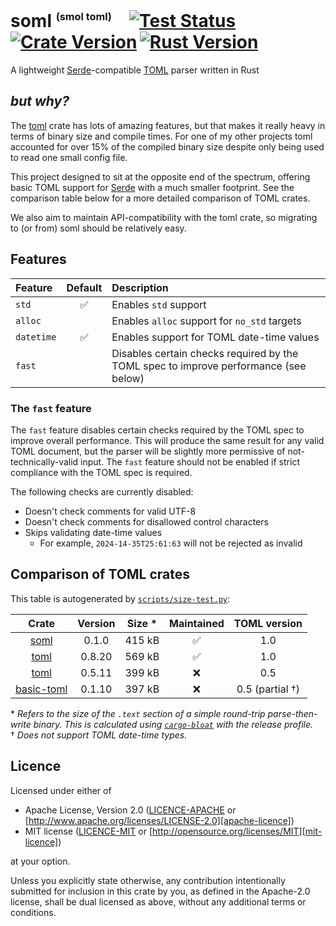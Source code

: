 # soml <sup><sub><sup>(smol toml)</sup></sub></sup>&emsp;[![Test Status]][actions]&thinsp;[![Crate Version]][crates]&thinsp;[![Rust Version]][crates]

[test status]: https://img.shields.io/github/actions/workflow/status/staticintlucas/soml/ci.yml?branch=main&label=tests&style=flat-square
[crate version]: https://img.shields.io/crates/v/soml?style=flat-square
[rust version]: https://img.shields.io/crates/msrv/soml?style=flat-square

[actions]: https://github.com/staticintlucas/soml/actions?query=branch%3Amain
[crates]: https://crates.io/crates/soml

<!-- cargo-rdme start -->

A lightweight [Serde]-compatible [TOML][toml-lang] parser written in Rust

## *but why?*

The [toml][toml-rs] crate has lots of amazing features, but that makes it really heavy in terms of binary size and compile times.
For one of my other projects toml accounted for over 15% of the compiled binary size despite only being used to read one small config file.

This project designed to sit at the opposite end of the spectrum, offering basic TOML support for [Serde] with a much smaller footprint.
See the comparison table below for a more detailed comparison of TOML crates.

We also aim to maintain API-compatibility with the toml crate, so migrating to (or from) soml should be relatively easy.

[serde]: https://serde.rs/
[toml-lang]: https://toml.io/
[toml-rs]: https://github.com/toml-lang/toml

## Features

Feature    | Default | Description
:----------|:-------:|:----------------------------------------------
`std`      |    ✅    | Enables `std` support
`alloc`    |         | Enables `alloc` support for `no_std` targets
`datetime` |    ✅    | Enables support for TOML date-time values
`fast`     |         | Disables certain checks required by the TOML spec to improve performance (see below)

### The `fast` feature

The `fast` feature disables certain checks required by the TOML spec to improve overall performance.
This will produce the same result for any valid TOML document, but the parser will be slightly more permissive of not-technically-valid input.
The `fast` feature should not be enabled if strict compliance with the TOML spec is required.

The following checks are currently disabled:

- Doesn't check comments for valid UTF-8
- Doesn't check comments for disallowed control characters
- Skips validating date-time values
  - For example, `2024-14-35T25:61:63` will not be rejected as invalid

## Comparison of TOML crates

This table is autogenerated by [`scripts/size-test.py`]:

Crate | Version | Size &ast; | Maintained | TOML version
:----:|:-------:|:----------:|:----------:|:-----------:
[soml] | 0.1.0 | 415 kB | ✅ | 1.0
[toml] | 0.8.20 | 569 kB | ✅ | 1.0
[toml] | 0.5.11 | 399 kB | ❌ | 0.5
[basic-toml] | 0.1.10 | 397 kB | ❌ | 0.5 (partial †)

&ast; *Refers to the size of the `.text` section of a simple round-trip parse-then-write binary.
This is calculated using [`cargo-bloat`] with the release profile.* \
† *Does not support TOML date-time types.*

[toml]: https://crates.io/crates/toml
[soml]: https://crates.io/crates/soml
[basic-toml]: https://crates.io/crates/basic-toml

[`scripts/size-test.py`]: https://github.com/staticintlucas/soml/blob/v0.1.0/scripts/size-test.py
[`cargo-bloat`]: https://crates.io/crates/cargo-bloat

<!-- cargo-rdme end -->

## Licence

Licensed under either of

* Apache License, Version 2.0 ([LICENCE-APACHE](LICENCE-APACHE) or [http://www.apache.org/licenses/LICENSE-2.0][apache-licence])
* MIT license ([LICENCE-MIT](LICENCE-MIT) or [http://opensource.org/licenses/MIT][mit-licence])

at your option.

Unless you explicitly state otherwise, any contribution intentionally submitted for inclusion in
this crate by you, as defined in the Apache-2.0 license, shall be dual licensed as above, without
any additional terms or conditions.

[apache-licence]: http://www.apache.org/licenses/LICENSE-2.0
[mit-licence]: http://opensource.org/licenses/MIT
